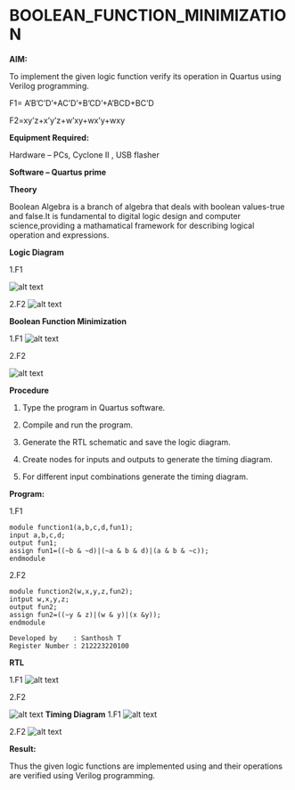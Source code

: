 # BOOLEAN_FUNCTION_MINIMIZATION

**AIM:**

To implement the given logic function verify its operation in Quartus using Verilog programming.

F1= A’B’C’D’+AC’D’+B’CD’+A’BCD+BC’D 

F2=xy’z+x’y’z+w’xy+wx’y+wxy

**Equipment Required:**

Hardware – PCs, Cyclone II , USB flasher

**Software – Quartus prime**

**Theory**

Boolean Algebra is a branch of algebra that deals with boolean values-true and false.It is fundamental to digital logic design and computer science,providing a mathamatical framework for describing logical operation and expressions.

**Logic Diagram**

1.F1

![alt text](image.png)

2.F2
![alt text](image-1.png)

**Boolean Function Minimization**

1.F1
![alt text](image-2.png)


2.F2

![alt text](image-3.png)

**Procedure**

1.	Type the program in Quartus software.

2.	Compile and run the program.

3.	Generate the RTL schematic and save the logic diagram.

4.	Create nodes for inputs and outputs to generate the timing diagram.

5.	For different input combinations generate the timing diagram.


**Program:**

1.F1
```
module function1(a,b,c,d,fun1);
input a,b,c,d;
output fun1;
assign fun1=((~b & ~d)|(~a & b & d)|(a & b & ~c));
endmodule
```

2.F2
```
module function2(w,x,y,z,fun2);
intput w,x,y,z;
output fun2;
assign fun2=((~y & z)|(w & y)|(x &y));
endmodule
```
```
Developed by    : Santhosh T
Register Number : 212223220100
```
**RTL**

1.F1
![alt text](image-4.png)

2.F2

![alt text](image-6.png)
**Timing Diagram**
1.F1
![alt text](image-8.png)

2.F2
![alt text](image-7.png)

**Result:**

Thus the given logic functions are implemented using and their operations are verified using Verilog programming.


